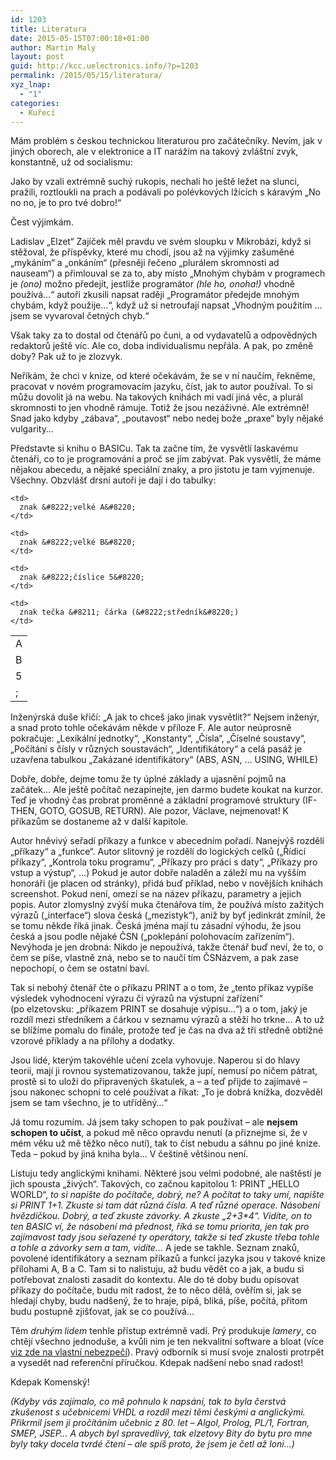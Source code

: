 ```yaml
---
id: 1203
title: Literatura
date: 2015-05-15T07:00:18+01:00
author: Martin Maly
layout: post
guid: http://kcc.uelectronics.info/?p=1203
permalink: /2015/05/15/literatura/
xyz_lnap:
  - "1"
categories:
  - Kuřecí
---
```

Mám problém s českou technickou literaturou pro začátečníky. Nevím, jak v jiných oborech, ale v elektronice a IT narážím na takový zvláštní zvyk, konstantně, už od socialismu:

Jako by vzali extrémně suchý rukopis, nechali ho ještě ležet na slunci, pražili, roztloukli na prach a podávali po polévkových lžících s káravým &#8222;No no no, je to pro tvé dobro!&#8220;

Čest výjimkám.

Ladislav &#8222;Elzet&#8220; Zajíček měl pravdu ve svém sloupku v Mikrobázi, když si stěžoval, že příspěvky, které mu chodí, jsou až na výjimky zašuměné &#8222;mykáním&#8220; a &#8222;onkáním&#8220; (přesněji řečeno &#8222;plurálem skromnosti ad nauseam&#8220;) a přimlouval se za to, aby místo &#8222;Mnohým chybám v programech je _(ono)_ možno předejít, jestliže programátor _(hle ho, onoha!)_ vhodně používá&#8230;&#8220; autoři zkusili napsat raději &#8222;Programátor předejde mnohým chybám, když použije&#8230;&#8220;, když už si netroufají napsat &#8222;Vhodným použitím &#8230; jsem se vyvaroval četných chyb.&#8220;

Však taky za to dostal od čtenářů po čuni, a od vydavatelů a odpovědných redaktorů ještě víc. Ale co, doba individualismu nepřála. A pak, po změně doby? Pak už to je zlozvyk.

Neříkám, že chci v knize, od které očekávám, že se v ní naučím, řekněme, pracovat v novém programovacím jazyku, číst, jak to autor používal. To si můžu dovolit já na webu. Na takových knihách mi vadí jiná věc, a plurál skromnosti to jen vhodně rámuje. Totiž že jsou nezáživné. Ale extrémně! Snad jako kdyby &#8222;zábava&#8220;, &#8222;poutavost&#8220; nebo nedej bože &#8222;praxe&#8220; byly nějaké vulgarity&#8230;

Představte si knihu o BASICu. Tak ta začne tím, že vysvětlí laskavému čtenáři, co to je programování a proč se jím zabývat. Pak vysvětlí, že máme nějakou abecedu, a nějaké speciální znaky, a pro jistotu je tam vyjmenuje. Všechny. Obzvlášť drsní autoři je dají i do tabulky:

<table>
  <tr>
    <td>
      A
    </td>
    
    <td>
      znak &#8222;velké A&#8220;
    </td>
  </tr>
  
  <tr>
    <td>
      B
    </td>
    
    <td>
      znak &#8222;velké B&#8220;
    </td>
  </tr>
  
  <tr>
    <td>
      5
    </td>
    
    <td>
      znak &#8222;číslice 5&#8220;
    </td>
  </tr>
  
  <tr>
    <td>
      ;
    </td>
    
    <td>
      znak tečka &#8211; čárka (&#8222;středník&#8220;)
    </td>
  </tr>
</table>

Inženýrská duše křičí: &#8222;A jak to chceš jako jinak vysvětlit?&#8220; Nejsem inženýr, a snad proto tohle očekávám někde v příloze F. Ale autor neúprosně pokračuje: &#8222;Lexikální jednotky&#8220;, &#8222;Konstanty&#8220;, &#8222;Čísla&#8220;, &#8222;Číselné soustavy&#8220;, &#8222;Počítání s čísly v různých soustavách&#8220;, &#8222;Identifikátory&#8220; a celá pasáž je uzavřena tabulkou &#8222;Zakázané identifikátory&#8220; (ABS, ASN, &#8230; USING, WHILE)

Dobře, dobře, dejme tomu že ty úplné základy a ujasnění pojmů na začátek&#8230; Ale ještě počítač nezapínejte, jen darmo budete koukat na kurzor. Teď je vhodný čas probrat proměnné a základní programové struktury (IF-THEN, GOTO, GOSUB, RETURN). Ale pozor, Václave, nejmenovat! K příkazům se dostaneme až v další kapitole.

Autor hněvivý seřadí příkazy a funkce v abecedním pořadí. Nanejvýš rozdělí &#8222;příkazy&#8220; a &#8222;funkce&#8220;. Autor slitovný je rozdělí do logických celků (&#8222;Řídicí příkazy&#8220;, &#8222;Kontrola toku programu&#8220;, &#8222;Příkazy pro práci s daty&#8220;, &#8222;Příkazy pro vstup a výstup&#8220;, &#8230;) Pokud je autor dobře naladěn a záleží mu na vyšším honoráři (je placen od stránky), přidá buď příklad, nebo v novějších knihách screenshot. Pokud není, omezí se na název příkazu, parametry a jejich popis. Autor zlomyslný zvýší muka čtenářova tím, že používá místo zažitých výrazů (&#8222;interface&#8220;) slova česká (&#8222;mezistyk&#8220;), aniž by byť jedinkrát zmínil, že se tomu někde říká jinak. Česká jména mají tu zásadní výhodu, že jsou česká a jsou podle nějaké ČSN (&#8222;poklepání polohovacím zařízením&#8220;). Nevýhoda je jen drobná: Nikdo je nepoužívá, takže čtenář buď neví, že to, o čem se píše, vlastně zná, nebo se to naučí tím ČSNázvem, a pak zase nepochopí, o čem se ostatní baví.

Tak si nebohý čtenář čte o příkazu PRINT a o tom, že &#8222;tento příkaz vypíše výsledek vyhodnocení výrazu či výrazů na výstupní zařízení&#8220; (po elzetovsku: &#8222;příkazem PRINT se dosahuje výpisu&#8230;&#8220;) a o tom, jaký je rozdíl mezi středníkem a čárkou v seznamu výrazů a stěží ho trkne&#8230; A to už se blížíme pomalu do finále, protože teď je čas na dva až tři středně obtížné vzorové příklady a na přílohy a dodatky.

Jsou lidé, kterým takovéhle učení zcela vyhovuje. Naperou si do hlavy teorii, mají ji rovnou systematizovanou, takže jupí, nemusí po ničem pátrat, prostě si to uloží do připravených škatulek, a &#8211; a teď přijde to zajímavé &#8211; jsou nakonec schopni to celé používat a říkat: &#8222;To je dobrá knížka, dozvěděl jsem se tam všechno, je to utříděný&#8230;&#8220;

Já tomu rozumím. Já jsem taky schopen to pak používat &#8211; ale **nejsem schopen to učíst**, a pokud mě něco opravdu nenutí (a přiznejme si, že v mém věku už mě těžko něco nutí), tak to číst nebudu a sáhnu po jiné knize. Teda &#8211; pokud by jiná kniha byla&#8230; V češtině většinou není.

Listuju tedy anglickými knihami. Některé jsou velmi podobné, ale naštěstí je jich spousta &#8222;živých&#8220;. Takových, co začnou kapitolou 1: PRINT &#8222;HELLO WORLD&#8220;, _to si napište do počítače, dobrý, ne? A počítat to taky umí, napište si PRINT 1+1. Zkuste si tam dát různá čísla. A teď různé operace. Násobení hvězdičkou. Dobrý, a teď zkuste závorky. A zkuste &#8222;2+3*4&#8220;. Vidíte, on to ten BASIC ví, že násobení má přednost, říká se tomu priorita, jen tak pro zajímavost tady jsou seřazené ty operátory, takže si teď zkuste třeba tohle a tohle a závorky sem a tam, vidíte&#8230;_ A jede se takhle. Seznam znaků, povolené identifikátory a seznam příkazů a funkcí jazyka jsou v takové knize přílohami A, B a C. Tam si to nalistuju, až budu vědět co a jak, a budu si potřebovat znalosti zasadit do kontextu. Ale do té doby budu opisovat příkazy do počítače, budu mít radost, že to něco dělá, ověřím si, jak se hledají chyby, budu nadšený, že to hraje, pípá, bliká, píše, počítá, přitom budu postupně zjišťovat, jak se co používá&#8230;

Těm _druhým lidem_ tenhle přístup extrémně vadí. Prý produkuje _lamery_, co chtějí všechno jednoduše, a kvůli nim je ten nekvalitní software a bloat (více [viz zde na vlastní nebezpečí](http://kcc.uelectronics.info/2015/05/11/kamen/)). Pravý odborník si musí svoje znalosti protrpět a vysedět nad referenční příručkou. Kdepak nadšení nebo snad radost!

Kdepak Komenský!

_(Kdyby vás zajímalo, co mě pohnulo k napsání, tak to byla čerstvá zkušenost s učebnicemi VHDL a rozdíl mezi těmi českými a anglickými. Přikrmil jsem ji pročítáním učebnic z 80. let &#8211; Algol, Prolog, PL/1, Fortran, SMEP, JSEP&#8230; A abych byl spravedlivý, tak elzetovy Bity do bytu pro mne byly taky docela tvrdé čtení &#8211; ale spíš proto, že jsem je četl až loni&#8230;)_